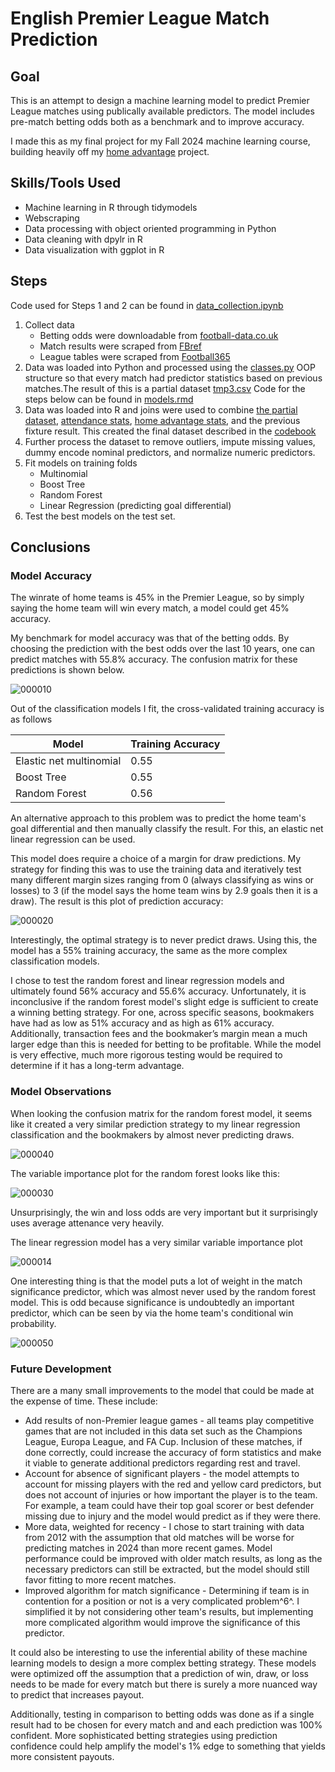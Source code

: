 # English Premier League Match Prediction

## Goal

This is an attempt to design a machine learning model to predict Premier League matches using publically available predictors. The model includes pre-match betting odds both as a benchmark and to improve accuracy.

I made this as my final project for my Fall 2024 machine learning course, building heavily off my [home advantage](https://github.com/holdenellismain/HomeFieldAdvantage/) project.

## Skills/Tools Used

- Machine learning in R through tidymodels
- Webscraping
- Data processing with object oriented programming in Python
- Data cleaning with dpylr in R
- Data visualization with ggplot in R

## Steps

Code used for Steps 1 and 2 can be found in [data_collection.ipynb](code/data_collection.ipynb)
1. Collect data
   - Betting odds were downloadable from [football-data.co.uk](https://www.football-data.co.uk/englandm.php)
   - Match results were scraped from [FBref](https://fbref.com/en/)
   - League tables were scraped from [Football365](https://www.football365.com)
2. Data was loaded into Python and processed using the [classes.py](code/classes.py) OOP structure so that every match had predictor statistics based on previous matches.The result of this is a partial dataset [tmp3.csv](data/tmp3.csv)
Code for the steps below can be found in [models.rmd](code/models.rmd)
3. Data was loaded into R and joins were used to combine [the partial dataset](data/tmp3.csv), [attendance stats](data/attendance.csv), [home advantage stats](data/home_strength.csv), and the previous fixture result. This created the final dataset described in the [codebook](codebook.pdf)
4. Further process the dataset to remove outliers, impute missing values, dummy encode nominal predictors, and normalize numeric predictors.
5. Fit models on training folds
   - Multinomial
   - Boost Tree
   - Random Forest
   - Linear Regression (predicting goal differential)
6. Test the best models on the test set.

## Conclusions

### Model Accuracy

The winrate of home teams is 45% in the Premier League, so by simply saying the home team will win every match, a model could get 45% accuracy.

My benchmark for model accuracy was that of the betting odds. By choosing the prediction with the best odds over the last 10 years, one can predict matches with 55.8% accuracy. The confusion matrix for these predictions is shown below.

![000010](https://github.com/user-attachments/assets/dcbe8e7b-4674-4daf-9402-b9c245eb60a3)

Out of the classification models I fit, the cross-validated training accuracy is as follows

| Model | Training Accuracy |
|-----------------------------------|---------------------------|
| Elastic net multinomial     | 0.55 |
| Boost Tree  | 0.55 |
| Random Forest      | 0.56  |

An alternative approach to this problem was to predict the home team's goal differential and then manually classify the result. For this, an elastic net linear regression can be used. 

This model does require a choice of a margin for draw predictions. My strategy for finding this was to use the training data and iteratively test many different margin sizes ranging from 0 (always classifying as wins or losses) to 3 (if the model says the home team wins by 2.9 goals then it is a draw). The result is this plot of prediction accuracy:

![000020](https://github.com/user-attachments/assets/46c242e6-65ed-45aa-a2e4-7902d34f229a)

Interestingly, the optimal strategy is to never predict draws. Using this, the model has a 55% training accuracy, the same as the more complex classification models.

I chose to test the random forest and linear regression models and ultimately found 56% accuracy and 55.6% accuracy. Unfortunately, it is inconclusive if the random forest model's slight edge is sufficient to create a winning betting strategy. For one, across specific seasons, bookmakers have had as low as 51% accuracy and as high as 61% accuracy. Additionally, transaction fees and the bookmaker’s margin mean a much larger edge than this is needed for betting to be profitable. While the model is very effective, much more rigorous testing would be required to determine if it has a long-term advantage.

### Model Observations

When looking the confusion matrix for the random forest model, it seems like it created a very similar prediction strategy to my linear regression classification and the bookmakers by almost never predicting draws.

![000040](https://github.com/user-attachments/assets/947534db-02cd-41dc-8e2f-79d1eac96b3b)

The variable importance plot for the random forest looks like this:

![000030](https://github.com/user-attachments/assets/97726dd6-239b-4946-b87a-6f2231b289cd)

Unsurprisingly, the win and loss odds are very important but it surprisingly uses average attenance very heavily. 

The linear regression model has a very similar variable importance plot

![000014](https://github.com/user-attachments/assets/76740a93-59ef-4eb2-81f5-59d44bc03c74)

One interesting thing is that the model puts a lot of weight in the match significance predictor, which was almost never used by the random forest model. This is odd because significance is undoubtedly an important predictor, which can be seen by via the home team's conditional win probability.

![000050](https://github.com/user-attachments/assets/bb893026-411a-4e6e-91ad-ad49a20e745a)

### Future Development

There are a many small improvements to the model that could be made at the expense of time. These include:

- Add results of non-Premier league games - all teams play competitive games that are not included in this data set such as the Champions League, Europa League, and FA Cup. Inclusion of these matches, if done correctly, could increase the accuracy of form statistics and make it viable to generate additional predictors regarding rest and travel.
- Account for absence of significant players - the model attempts to account for missing players with the red and yellow card predictors, but does not account of injuries or how important the player is to the team. For example, a team could have their top goal scorer or best defender missing due to injury and the model would predict as if they were there. 
- More data, weighted for recency - I chose to start training with data from 2012 with the assumption that old matches will be worse for predicting matches in 2024 than more recent games. Model performance could be improved with older match results, as long as the necessary predictors can still be extracted, but the model should still favor fitting to more recent matches.
- Improved algorithm for match significance - Determining if team is in contention for a position or not is a very complicated problem^6^. I simplified it by not considering other team's results, but implementing  more complicated algorithm would improve the significance of this predictor.

It could also be interesting to use the inferential ability of these machine learning models to design a more complex betting strategy. These models were optimized off the assumption that a prediction of win, draw, or loss needs to be made for every match but there is surely a more nuanced way to predict that increases payout.

Additionally, testing in comparison to betting odds was done as if a single result had to be chosen for every match and and each prediction was 100% confident. More sophisticated betting strategies using prediction confidence could help amplify the model's 1% edge to something that yields more consistent payouts.




